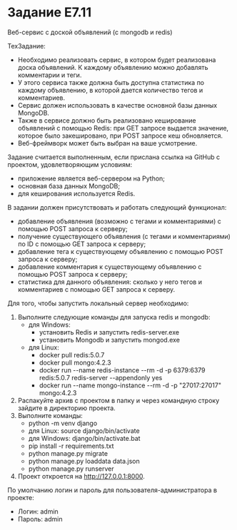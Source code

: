 # Задание E7.11

   Веб-сервис с доской объявлений (с mongodb и redis)

   ТехЗадание:
   - Необходимо реализовать сервис, в котором будет реализована доска объявлений. К каждому объявлению можно добавлять комментарии и теги.
   - У этого сервиса также должна быть доступна статистика по каждому объявлению, в которой дается количество тегов и комментариев.
   - Сервис должен использовать в качестве основной базы данных MongoDB.
   - Также в сервисе должно быть реализовано кеширование объявлений с помощью Redis: при GET запросе выдается значение, которое было закешировано, при POST запросе кеш обновляется.
   - Веб-фреймворк может быть выбран на ваше усмотрение.

Задание считается выполненным, если прислана ссылка на GitHub с проектом, удовлетворяющим условиям:
   - приложение является веб-сервером на Python;
   - основная база данных MongoDB;
   - для кеширования используется Redis.

В задании должен присутствовать и работать следующий функционал:
   - добавление объявления (возможно с тегами и комментариями) с помощью POST запроса к серверу;
   - получение существующего объявления (с тегами и комментариями) по ID с помощью GET запроса к серверу;
   - добавление тега к существующему объявлению с помощью POST запроса к серверу;
   - добавление комментария к существующему объявлению с помощью POST запроса к серверу;
   - статистика для данного объявления: сколько у него тегов и комментариев с помощью GET запроса к серверу.

Для того, чтобы запустить локальный сервер необходимо:
1) Выполните следующие команды для запуска redis и mongodb:
   - для Windows:
      - установить Redis и запустить redis-server.exe
      - установить Mongodb и запустить mongod.exe
   - для Linux:
      - docker pull redis:5.0.7
      - docker pull mongo:4.2.3
      - docker run --name redis-instance --rm -d -p 6379:6379 redis:5.0.7 redis-server --appendonly yes
      - docker run --name mongo-instance --rm -d -p "27017:27017" mongo:4.2.3
2) Распакуйте архив с проектом в папку и через командную строку зайдите в директорию проекта.
3) Выполните команды:
   - python -m venv django
   - для Linux: source django/bin/activate
   - для Windows: django/bin/activate.bat
   - pip install -r requirements.txt
   - python manage.py migrate
   - python manage.py loaddata data.json
   - python manage.py runserver
4) Проект откроется на http://127.0.0.1:8000.

По умолчанию логин и пароль для пользователя-администратора в проекте:
- Логин: admin
- Пароль: admin
